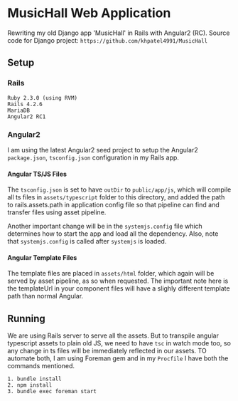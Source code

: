 # MusicHall Web Application

Rewriting my old Django app 'MusicHall' in Rails with Angular2 (RC).
Source code for Django project: `https://github.com/khpatel4991/MusicHall`

## Setup

### Rails

	Ruby 2.3.0 (using RVM)
	Rails 4.2.6
	MariaDB
	Angular2 RC1

### Angular2

I am using the latest Angular2 seed project to setup the Angular2 `package.json`, `tsconfig.json` configuration in my Rails app.

#### Angular TS/JS Files

The `tsconfig.json` is set to have `outDir` to `public/app/js`, which will compile all ts files in `assets/typescript` folder to this directory, and added the path to rails.assets.path in application config file so that pipeline can find and transfer files using asset pipeline.

Another important change will be in the `systemjs.config` file which determines how to start the app and load all the dependency. Also, note that `systemjs.config` is called after `systemjs` is loaded.

#### Angular Template Files

The template files are placed in `assets/html` folder, which again will be served by asset pipeline, as so when requested. The important note here is the templateUrl in your component files will have a slighly different template path than normal Angular.

## Running

We are using Rails server to serve all the assets. But to transpile angular typescript assets to plain old JS, we need to have `tsc` in watch mode too, so any change in ts files will be immediately reflected in our assets.
TO automate both, I am using Foreman gem and in my `Procfile` I have both the commands mentioned.

	1. bundle install
	2. npm install
	3. bundle exec foreman start